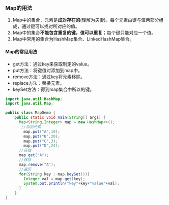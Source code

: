 ### Map的用法

1. Map中的集合，元素是**成对存在的**(理解为夫妻)。每个元素由键与值两部分组成，通过键可以找对所对应的值。
2. Map中的集合**不能包含重复的键，值可以重复**；每个键只能对应一个值。
3. Map中常用的集合为HashMap集合、LinkedHashMap集合。

#### Map的常见用法

- get方法：通过key来获取制定的value。
- put方法：将键值对添加到map中。
- remove方法：通过key将元素移除。
- replace方法：替换元素。
- keySet方法：得到map集合中所以的键。

```java
import java.util.HashMap;
import java.util.Map;

public class MapDemo {
    public static void main(String[] args) {
      Map<String,Integer> map = new HashMap<>();
       //添加元素
        map.put("A",10);
        map.put("B",20);
        map.put("C",3);
        map.put("D",24);
      //获取
      map.get("A");
      //移除
      map.remove("A");
      //遍历
      for(String key : map.keySet()){
        Integer val = map.get(key);
        System.out.println("key"+key+"value"+val);
      }
    }
}
```

